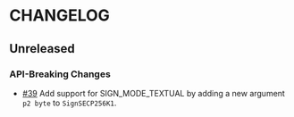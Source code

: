 # CHANGELOG

## Unreleased

### API-Breaking Changes

* [#39](https://github.com/cosmos/ledger-cosmos-go/pull/39) Add support for SIGN_MODE_TEXTUAL by adding a new argument `p2 byte` to `SignSECP256K1`.
